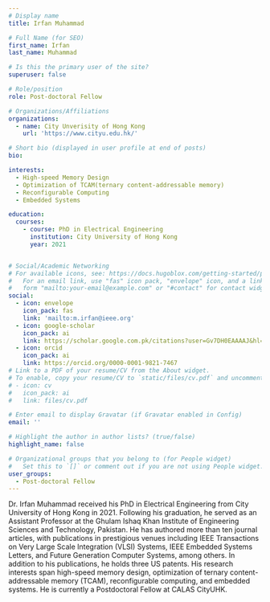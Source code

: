 ```yaml
---
# Display name
title: Irfan Muhammad

# Full Name (for SEO)
first_name: Irfan
last_name: Muhammad

# Is this the primary user of the site?
superuser: false

# Role/position
role: Post-doctoral Fellow

# Organizations/Affiliations
organizations:
  - name: City Unverisity of Hong Kong
    url: 'https://www.cityu.edu.hk/'

# Short bio (displayed in user profile at end of posts)
bio: 

interests:
  - High-speed Memory Design
  - Optimization of TCAM(ternary content-addressable memory)
  - Reconfigurable Computing
  - Embedded Systems 

education:
  courses:
    - course: PhD in Electrical Engineering
      institution: City University of Hong Kong
      year: 2021


# Social/Academic Networking
# For available icons, see: https://docs.hugoblox.com/getting-started/page-builder/#icons
#   For an email link, use "fas" icon pack, "envelope" icon, and a link in the
#   form "mailto:your-email@example.com" or "#contact" for contact widget.
social:
  - icon: envelope
    icon_pack: fas
    link: 'mailto:m.irfan@ieee.org'
  - icon: google-scholar
    icon_pack: ai
    link: https://scholar.google.com.pk/citations?user=Gv7DH0EAAAAJ&hl=en
  - icon: orcid
    icon_pack: ai
    link: https://orcid.org/0000-0001-9821-7467
# Link to a PDF of your resume/CV from the About widget.
# To enable, copy your resume/CV to `static/files/cv.pdf` and uncomment the lines below.
# - icon: cv
#   icon_pack: ai
#   link: files/cv.pdf

# Enter email to display Gravatar (if Gravatar enabled in Config)
email: ''

# Highlight the author in author lists? (true/false)
highlight_name: false

# Organizational groups that you belong to (for People widget)
#   Set this to `[]` or comment out if you are not using People widget.
user_groups:
  - Post-doctoral Fellow
---
```


Dr. Irfan Muhammad received his PhD in Electrical Engineering from City University of Hong Kong in 2021. Following his graduation, he served as an Assistant Professor at the Ghulam Ishaq Khan Institute of Engineering Sciences and Technology, Pakistan. He has authored more than ten journal articles, with publications in prestigious venues including IEEE Transactions on Very Large Scale Integration (VLSI) Systems, IEEE Embedded Systems Letters, and Future Generation Computer Systems, among others. In addition to his publications, he holds three US patents. His research interests span high-speed memory design, optimization of ternary content-addressable memory (TCAM), reconfigurable computing, and embedded systems. He is currently a Postdoctoral Fellow at CALAS CityUHK.
